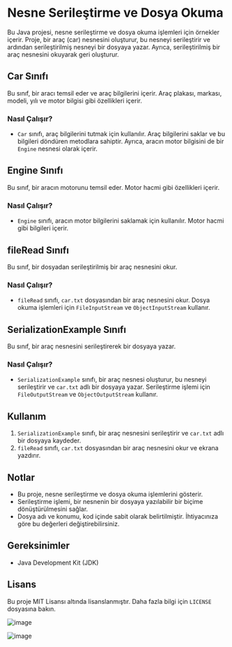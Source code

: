 # Nesne Serileştirme ve Dosya Okuma

Bu Java projesi, nesne serileştirme ve dosya okuma işlemleri için örnekler içerir. Proje, bir araç (car) nesnesini oluşturur, bu nesneyi serileştirir ve ardından serileştirilmiş nesneyi bir dosyaya yazar. Ayrıca, serileştirilmiş bir araç nesnesini okuyarak geri oluşturur.

## Car Sınıfı

Bu sınıf, bir aracı temsil eder ve araç bilgilerini içerir. Araç plakası, markası, modeli, yılı ve motor bilgisi gibi özellikleri içerir.

### Nasıl Çalışır?

- `Car` sınıfı, araç bilgilerini tutmak için kullanılır. Araç bilgilerini saklar ve bu bilgileri döndüren metodlara sahiptir. Ayrıca, aracın motor bilgisini de bir `Engine` nesnesi olarak içerir.

## Engine Sınıfı

Bu sınıf, bir aracın motorunu temsil eder. Motor hacmi gibi özellikleri içerir.

### Nasıl Çalışır?

- `Engine` sınıfı, aracın motor bilgilerini saklamak için kullanılır. Motor hacmi gibi bilgileri içerir.

## fileRead Sınıfı

Bu sınıf, bir dosyadan serileştirilmiş bir araç nesnesini okur.

### Nasıl Çalışır?

- `fileRead` sınıfı, `car.txt` dosyasından bir araç nesnesini okur. Dosya okuma işlemleri için `FileInputStream` ve `ObjectInputStream` kullanır.

## SerializationExample Sınıfı

Bu sınıf, bir araç nesnesini serileştirerek bir dosyaya yazar.

### Nasıl Çalışır?

- `SerializationExample` sınıfı, bir araç nesnesi oluşturur, bu nesneyi serileştirir ve `car.txt` adlı bir dosyaya yazar. Serileştirme işlemi için `FileOutputStream` ve `ObjectOutputStream` kullanır.

## Kullanım

1. `SerializationExample` sınıfı, bir araç nesnesini serileştirir ve `car.txt` adlı bir dosyaya kaydeder.
2. `fileRead` sınıfı, `car.txt` dosyasından bir araç nesnesini okur ve ekrana yazdırır.

## Notlar

- Bu proje, nesne serileştirme ve dosya okuma işlemlerini gösterir.
- Serileştirme işlemi, bir nesnenin bir dosyaya yazılabilir bir biçime dönüştürülmesini sağlar.
- Dosya adı ve konumu, kod içinde sabit olarak belirtilmiştir. İhtiyacınıza göre bu değerleri değiştirebilirsiniz.

## Gereksinimler

- Java Development Kit (JDK)

## Lisans

Bu proje MIT Lisansı altında lisanslanmıştır. Daha fazla bilgi için `LICENSE` dosyasına bakın.
   
![image](https://github.com/esmanur-karatas/fileOperationsWithJava/assets/83882274/d40f4127-4da2-4277-8ffe-df86d0ebcd3d)

![image](https://github.com/esmanur-karatas/fileOperationsWithJava/assets/83882274/9543e4e5-82ef-4eac-8d4a-0dd12b4fca8b)

